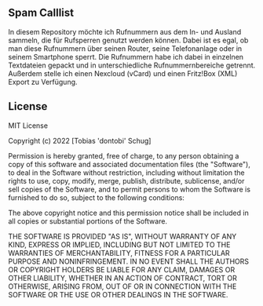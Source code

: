 ## Spam Calllist

In diesem Repository möchte ich Rufnummern aus dem In- und Ausland sammeln, die für Rufsperren genutzt werden können.
Dabei ist es egal, ob man diese Rufnummern über seinen Router, seine Telefonanlage oder in seinem Smartphone sperrt.
Die Rufnummern habe ich dabei in einzelnen Textdateien gepackt und in unterschiedliche Rufnummernbereiche getrennt.
Außerdem stelle ich einen Nexcloud (vCard) und einen Fritz!Box (XML) Export zu Verfügung.

## License
MIT License

Copyright (c) 2022 [Tobias 'dontobi' Schug]

Permission is hereby granted, free of charge, to any person obtaining a copy
of this software and associated documentation files (the "Software"), to deal
in the Software without restriction, including without limitation the rights
to use, copy, modify, merge, publish, distribute, sublicense, and/or sell
copies of the Software, and to permit persons to whom the Software is
furnished to do so, subject to the following conditions:

The above copyright notice and this permission notice shall be included in all
copies or substantial portions of the Software.

THE SOFTWARE IS PROVIDED "AS IS", WITHOUT WARRANTY OF ANY KIND, EXPRESS OR
IMPLIED, INCLUDING BUT NOT LIMITED TO THE WARRANTIES OF MERCHANTABILITY,
FITNESS FOR A PARTICULAR PURPOSE AND NONINFRINGEMENT. IN NO EVENT SHALL THE
AUTHORS OR COPYRIGHT HOLDERS BE LIABLE FOR ANY CLAIM, DAMAGES OR OTHER
LIABILITY, WHETHER IN AN ACTION OF CONTRACT, TORT OR OTHERWISE, ARISING FROM,
OUT OF OR IN CONNECTION WITH THE SOFTWARE OR THE USE OR OTHER DEALINGS IN THE
SOFTWARE.